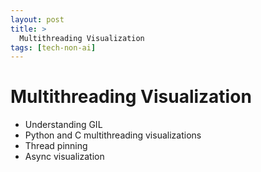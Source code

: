 ```yaml
---
layout: post
title: >
  Multithreading Visualization
tags: [tech-non-ai]
---
```


# Multithreading Visualization

- Understanding GIL
- Python and C multithreading visualizations
- Thread pinning
- Async visualization